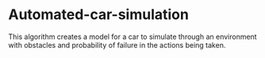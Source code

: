 # Automated-car-simulation

This algorithm creates a model for a car to simulate through an environment with obstacles and probability of failure in the actions being taken.
